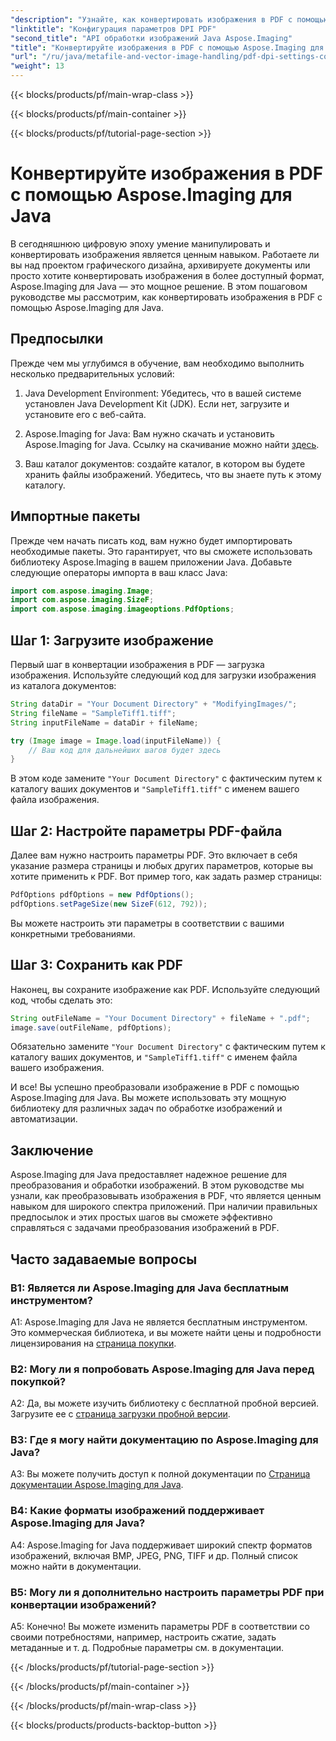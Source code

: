 ```yaml
---
"description": "Узнайте, как конвертировать изображения в PDF с помощью Aspose.Imaging для Java. Пошаговое руководство по эффективной обработке изображений."
"linktitle": "Конфигурация параметров DPI PDF"
"second_title": "API обработки изображений Java Aspose.Imaging"
"title": "Конвертируйте изображения в PDF с помощью Aspose.Imaging для Java"
"url": "/ru/java/metafile-and-vector-image-handling/pdf-dpi-settings-configuration/"
"weight": 13
---
```


{{< blocks/products/pf/main-wrap-class >}}

{{< blocks/products/pf/main-container >}}

{{< blocks/products/pf/tutorial-page-section >}}

# Конвертируйте изображения в PDF с помощью Aspose.Imaging для Java

В сегодняшнюю цифровую эпоху умение манипулировать и конвертировать изображения является ценным навыком. Работаете ли вы над проектом графического дизайна, архивируете документы или просто хотите конвертировать изображения в более доступный формат, Aspose.Imaging для Java — это мощное решение. В этом пошаговом руководстве мы рассмотрим, как конвертировать изображения в PDF с помощью Aspose.Imaging для Java.

## Предпосылки

Прежде чем мы углубимся в обучение, вам необходимо выполнить несколько предварительных условий:

1. Java Development Environment: Убедитесь, что в вашей системе установлен Java Development Kit (JDK). Если нет, загрузите и установите его с веб-сайта.

2. Aspose.Imaging for Java: Вам нужно скачать и установить Aspose.Imaging for Java. Ссылку на скачивание можно найти [здесь](https://releases.aspose.com/imaging/java/).

3. Ваш каталог документов: создайте каталог, в котором вы будете хранить файлы изображений. Убедитесь, что вы знаете путь к этому каталогу.

## Импортные пакеты

Прежде чем начать писать код, вам нужно будет импортировать необходимые пакеты. Это гарантирует, что вы сможете использовать библиотеку Aspose.Imaging в вашем приложении Java. Добавьте следующие операторы импорта в ваш класс Java:

```java
import com.aspose.imaging.Image;
import com.aspose.imaging.SizeF;
import com.aspose.imaging.imageoptions.PdfOptions;
```

## Шаг 1: Загрузите изображение

Первый шаг в конвертации изображения в PDF — загрузка изображения. Используйте следующий код для загрузки изображения из каталога документов:

```java
String dataDir = "Your Document Directory" + "ModifyingImages/";
String fileName = "SampleTiff1.tiff";
String inputFileName = dataDir + fileName;

try (Image image = Image.load(inputFileName)) {
    // Ваш код для дальнейших шагов будет здесь
}
```

В этом коде замените `"Your Document Directory"` с фактическим путем к каталогу ваших документов и `"SampleTiff1.tiff"` с именем вашего файла изображения.

## Шаг 2: Настройте параметры PDF-файла

Далее вам нужно настроить параметры PDF. Это включает в себя указание размера страницы и любых других параметров, которые вы хотите применить к PDF. Вот пример того, как задать размер страницы:

```java
PdfOptions pdfOptions = new PdfOptions();
pdfOptions.setPageSize(new SizeF(612, 792));
```

Вы можете настроить эти параметры в соответствии с вашими конкретными требованиями.

## Шаг 3: Сохранить как PDF

Наконец, вы сохраните изображение как PDF. Используйте следующий код, чтобы сделать это:

```java
String outFileName = "Your Document Directory" + fileName + ".pdf";
image.save(outFileName, pdfOptions);
```

Обязательно замените `"Your Document Directory"` с фактическим путем к каталогу ваших документов, и `"SampleTiff1.tiff"` с именем файла вашего изображения.

И все! Вы успешно преобразовали изображение в PDF с помощью Aspose.Imaging для Java. Вы можете использовать эту мощную библиотеку для различных задач по обработке изображений и автоматизации.

## Заключение

Aspose.Imaging для Java предоставляет надежное решение для преобразования и обработки изображений. В этом руководстве мы узнали, как преобразовывать изображения в PDF, что является ценным навыком для широкого спектра приложений. При наличии правильных предпосылок и этих простых шагов вы сможете эффективно справляться с задачами преобразования изображений в PDF.

## Часто задаваемые вопросы

### В1: Является ли Aspose.Imaging для Java бесплатным инструментом?

A1: Aspose.Imaging для Java не является бесплатным инструментом. Это коммерческая библиотека, и вы можете найти цены и подробности лицензирования на [страница покупки](https://purchase.aspose.com/buy).

### В2: Могу ли я попробовать Aspose.Imaging для Java перед покупкой?

A2: Да, вы можете изучить библиотеку с бесплатной пробной версией. Загрузите ее с [страница загрузки пробной версии](https://releases.aspose.com/).

### В3: Где я могу найти документацию по Aspose.Imaging для Java?

A3: Вы можете получить доступ к полной документации по [Страница документации Aspose.Imaging для Java](https://reference.aspose.com/imaging/java/).

### В4: Какие форматы изображений поддерживает Aspose.Imaging для Java?

A4: Aspose.Imaging for Java поддерживает широкий спектр форматов изображений, включая BMP, JPEG, PNG, TIFF и др. Полный список можно найти в документации.

### В5: Могу ли я дополнительно настроить параметры PDF при конвертации изображений?

A5: Конечно! Вы можете изменить параметры PDF в соответствии со своими потребностями, например, настроить сжатие, задать метаданные и т. д. Подробные параметры см. в документации.

{{< /blocks/products/pf/tutorial-page-section >}}

{{< /blocks/products/pf/main-container >}}

{{< /blocks/products/pf/main-wrap-class >}}

{{< blocks/products/products-backtop-button >}}